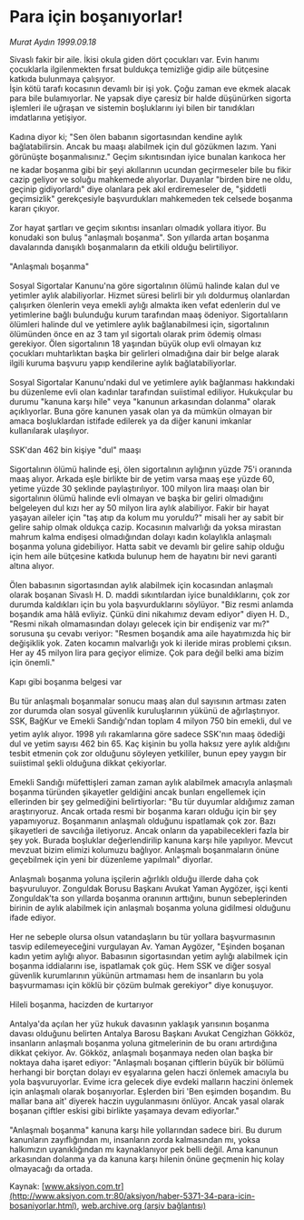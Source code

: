 # Para için boşanıyorlar!

*Murat Aydın 1999.09.18*

<div class="news-detail-text-todays">
 <div>
 </div>
 <div>
 </div>
 <div id="newsSpot">
  <font class="detail-spot">
   Sivaslı fakir bir aile. İkisi okula giden dört çocukları var. Evin hanımı çocuklarla ilgilenmekten fırsat buldukça temizliğe gidip aile bütçesine katkıda bulunmaya çalışıyor.
  </font>
 </div>
 <div id="newsText">
  <font class="detail-text">
   İşin kötü tarafı kocasının devamlı bir işi yok. Çoğu zaman eve ekmek alacak para bile bulamıyorlar. Ne yapsak diye çaresiz bir halde düşünürken sigorta işlemleri ile uğraşan ve sistemin boşluklarını iyi bilen bir tanıdıkları imdatlarına yetişiyor.
   <br/>
   <br/>
   Kadına diyor ki; "Sen ölen babanın sigortasından kendine aylık bağlatabilirsin. Ancak bu maaşı alabilmek için dul gözükmen lazım. Yani  görünüşte boşanmalısınız." Geçim sıkıntısından iyice bunalan karıkoca her ne kadar boşanma gibi bir şeyi akıllarının ucundan geçirmeseler bile bu fikir cazip geliyor ve soluğu mahkemede alıyorlar. Duyanlar "birden bire ne oldu, geçinip gidiyorlardı" diye olanlara pek akıl erdiremeseler de, "şiddetli geçimsizlik" gerekçesiyle başvurdukları mahkemeden tek celsede boşanma kararı çıkıyor.
   <br/>
   <br/>
   Zor hayat şartları ve geçim sıkıntısı insanları olmadık yollara itiyor. Bu konudaki son buluş "anlaşmalı boşanma". Son yıllarda artan boşanma davalarında danışıklı boşanmaların da etkili olduğu belirtiliyor.
   <br/>
   <br/>
   "Anlaşmalı boşanma"
   <br/>
   <br/>
   Sosyal Sigortalar Kanunu'na göre sigortalının ölümü halinde kalan dul ve yetimler aylık alabiliyorlar. Hizmet süresi belirli bir yılı doldurmuş olanlardan çalışırken ölenlerin veya emekli aylığı almakta iken vefat edenlerin dul ve yetimlerine bağlı bulunduğu kurum tarafından maaş ödeniyor. Sigortalıların ölümleri halinde dul ve yetimlere aylık bağlanabilmesi için, sigortalının  ölümünden önce en az 3 tam yıl sigortalı olarak prim ödemiş olması gerekiyor. Ölen sigortalının 18 yaşından büyük olup evli olmayan kız çocukları muhtarlıktan başka bir gelirleri olmadığına dair bir belge alarak ilgili kuruma başvuru yapıp kendilerine aylık bağlatabiliyorlar.
   <br/>
   <br/>
   Sosyal Sigortalar Kanunu'ndaki dul ve yetimlere aylık bağlanması hakkındaki bu düzenleme evli olan kadınlar tarafından suiistimal ediliyor. Hukukçular bu durumu  "kanuna karşı hile" veya  "kanunun arkasından dolanma" olarak açıklıyorlar. Buna göre kanunen yasak olan ya da mümkün olmayan bir amaca boşluklardan istifade edilerek ya da  diğer kanuni imkanlar kullanılarak ulaşılıyor.
   <br/>
   <br/>
   SSK'dan 462 bin kişiye "dul" maaşı
   <br/>
   <br/>
   Sigortalının ölümü halinde eşi, ölen sigortalının aylığının yüzde 75'i oranında maaş alıyor. Arkada eşle birlikte bir de yetim varsa maaş eşe yüzde 60, yetime yüzde 30 şeklinde paylaştırılıyor. 100 milyon lira maaşı olan bir sigortalının ölümü halinde evli olmayan ve başka bir geliri olmadığını belgeleyen dul kızı her ay 50 milyon lira aylık alabiliyor. Fakir bir hayat yaşayan aileler için "taş atıp da kolum mu yoruldu?" misali her ay sabit bir gelire sahip olmak oldukça cazip. Kocasının malvarlığı da yoksa mirastan mahrum kalma endişesi olmadığından dolayı kadın kolaylıkla anlaşmalı boşanma yoluna gidebiliyor. Hatta sabit ve devamlı bir gelire sahip olduğu için hem aile bütçesine katkıda bulunup hem de hayatını bir nevi garanti altına alıyor.
   <br/>
   <br/>
   Ölen babasının sigortasından aylık alabilmek için kocasından anlaşmalı olarak boşanan Sivaslı H. D. maddi sıkıntılardan iyice bunaldıklarını, çok zor durumda kaldıkları için bu yola başvurduklarını söylüyor. "Biz resmi anlamda boşandık ama hâlâ evliyiz. Çünkü dini nikahımız devam ediyor" diyen H. D., "Resmi nikah olmamasından dolayı gelecek için bir endişeniz var mı?" sorusuna şu cevabı veriyor: "Resmen boşandık ama aile hayatımızda hiç bir değişiklik yok. Zaten kocamın malvarlığı yok ki ileride miras problemi çıksın. Her ay 45 milyon lira para geçiyor elimize. Çok para değil belki ama bizim için önemli."
   <br/>
   <br/>
   Kapı gibi boşanma belgesi var
   <br/>
   <br/>
   Bu tür anlaşmalı boşanmalar sonucu maaş alan dul sayısının artması zaten zor durumda olan sosyal güvenlik kuruluşlarının yükünü de ağırlaştırıyor. SSK, BağKur ve Emekli Sandığı'ndan toplam 4 milyon 750 bin emekli, dul ve yetim aylık alıyor. 1998 yılı rakamlarına göre sadece SSK'nın maaş ödediği dul ve yetim sayısı 462 bin 65. Kaç kişinin bu yolla haksız yere aylık aldığını tesbit etmenin çok zor olduğunu söyleyen yetkililer, bunun epey yaygın bir suiistimal şekli olduğuna dikkat çekiyorlar.
   <br/>
   <br/>
   Emekli Sandığı müfettişleri zaman zaman aylık alabilmek amacıyla anlaşmalı boşanma türünden şikayetler geldiğini ancak bunları engellemek için ellerinden bir şey gelmediğini belirtiyorlar: "Bu tür duyumlar aldığımız zaman araştırıyoruz. Ancak ortada resmi bir boşanma kararı olduğu için bir şey yapamıyoruz. Boşanmanın anlaşmalı olduğunu ispatlamak çok zor. Bazı şikayetleri de savcılığa iletiyoruz. Ancak onların da yapabilecekleri fazla bir şey yok. Burada boşluklar değerlendirilip kanuna karşı hile yapılıyor. Mevcut mevzuat bizim elimizi kolumuzu bağlıyor. Anlaşmalı boşanmaların önüne geçebilmek için yeni bir düzenleme yapılmalı" diyorlar.
   <br/>
   <br/>
   Anlaşmalı boşanma yoluna işçilerin ağırlıklı olduğu illerde daha çok başvuruluyor. Zonguldak Borusu Başkanı Avukat Yaman Aygözer, işçi kenti Zonguldak'ta son yıllarda boşanma oranının arttığını, bunun sebeplerinden birinin de aylık alabilmek için anlaşmalı boşanma yoluna gidilmesi olduğunu ifade ediyor.
   <br/>
   <br/>
   Her ne sebeple olursa olsun vatandaşların bu tür yollara başvurmasının tasvip edilemeyeceğini vurgulayan Av. Yaman Aygözer, "Eşinden boşanan kadın yetim aylığı alıyor. Babasının sigortasından yetim aylığı alabilmek için boşanma iddialarını ise, ispatlamak çok güç. Hem SSK ve diğer sosyal güvenlik kurumlarının yükünün artmaması hem de insanların bu yola başvurmaması için köklü bir çözüm bulmak gerekiyor" diye konuşuyor.
   <br/>
   <br/>
   Hileli boşanma, hacizden de kurtarıyor
   <br/>
   <br/>
   Antalya'da açılan her yüz hukuk davasının yaklaşık yarısının boşanma davası olduğunu belirten Antalya Barosu Başkanı Avukat Cengizhan Gökköz, insanların anlaşmalı boşanma yoluna gitmelerinin de bu oranı artırdığına dikkat çekiyor. Av. Gökköz, anlaşmalı boşanmaya neden olan başka bir noktaya daha işaret ediyor: "Anlaşmalı boşanan çiftlerin büyük bir bölümü herhangi bir borçtan dolayı ev eşyalarına gelen haczi önlemek amacıyla bu yola başvuruyorlar. Evime icra gelecek diye evdeki malların haczini önlemek için anlaşmalı olarak boşanıyorlar. Eşlerden biri 'Ben eşimden boşandım. Bu mallar bana ait' diyerek haczin uygulanmasını önlüyor. Ancak yasal olarak boşanan çiftler eskisi gibi birlikte yaşamaya devam ediyorlar."
   <br/>
   <br/>
   "Anlaşmalı boşanma" kanuna karşı hile yollarından sadece biri. Bu durum kanunların zayıflığından mı, insanların zorda kalmasından mı, yoksa halkımızın uyanıklığından mı kaynaklanıyor pek belli değil. Ama kanunun arkasından dolanma ya da kanuna karşı hilenin önüne geçmenin hiç kolay olmayacağı da ortada.
   <br/>
  </font>
 </div>
 <div>
 </div>
 <div>
 </div>
</div>


Kaynak: [www.aksiyon.com.tr](http://www.aksiyon.com.tr:80/aksiyon/haber-5371-34-para-icin-bosaniyorlar.html), [web.archive.org (arşiv bağlantısı)](http://web.archive.org/web/20130113063109/http://www.aksiyon.com.tr:80/aksiyon/haber-5371-34-para-icin-bosaniyorlar.html)
